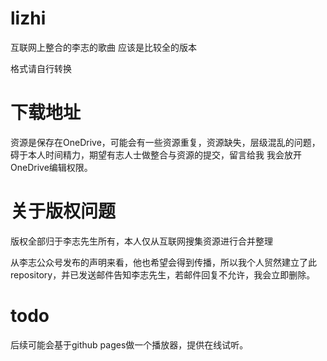 # lizhi

互联网上整合的李志的歌曲 应该是比较全的版本

格式请自行转换

# 下载地址

资源是保存在OneDrive，可能会有一些资源重复，资源缺失，层级混乱的问题，碍于本人时间精力，期望有志人士做整合与资源的提交，留言给我 我会放开OneDrive编辑权限。

# 关于版权问题

版权全部归于李志先生所有，本人仅从互联网搜集资源进行合并整理

从李志公众号发布的声明来看，他也希望会得到传播，所以我个人贸然建立了此repository，并已发送邮件告知李志先生，若邮件回复不允许，我会立即删除。


# todo

后续可能会基于github pages做一个播放器，提供在线试听。

